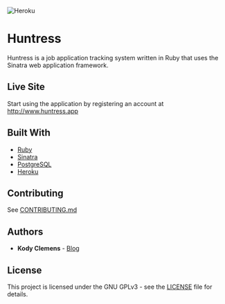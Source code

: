 ![Heroku](https://heroku-badge.herokuapp.com/?app=huntress-sinatra)
# Huntress

Huntress is a job application tracking system written in Ruby that uses the Sinatra web application framework.

## Live Site

Start using the application by registering an account at http://www.huntress.app

## Built With

* [Ruby](https://www.ruby-lang.org/en/)
* [Sinatra](http://sinatrarb.com/)
* [PostgreSQL](https://www.postgresql.org/)
* [Heroku](https://heroku.com/)

## Contributing

See [CONTRIBUTING.md](CONTRIBUTING.md)

## Authors

* **Kody Clemens** - [Blog](https://kodyclemens.com/)

## License

This project is licensed under the GNU GPLv3 - see the [LICENSE](LICENSE) file for details.
